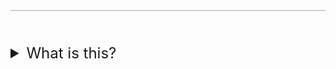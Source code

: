 <style>
details {
	border-top: 1px solid #aaaaaa;
	height: 100vh;
}

summary {
	margin-bottom: 50px;
	padding-top: 50px;
}

details * {
	font-size: 24px;
	line-height: 36px;
}
</style>


<details>
<summary>What is this?</summary>

![Card](./card.svg)
</details>


<details>
<summary>Story time</summary>

> "Make a card flip over"
</details>


<details>
<summary>What we're talking about</summary>

Design for non-designers

aka doing the least

to create an experience
</details>


<details>
<summary>A picture of a guy throwing pieces of bread to a duck in a pond</summary>

![Feeding the ducks](./duckfeed.png)

How do you know it's a picture of a guy throwing pieces of bread to a duck in a pond?
</details>


<details>
<summary>Method 1</summary>

> Labeling
</details>


<details>
<summary>Case study</summary>

Craigslist
</details>


<details>
<summary>What is this?</summary>

![Button choppy](https://raw.githubusercontent.com/RobertAKARobin/animations_examples/master/button-choppy.svg)
</details>


<details>
<summary>Method 2</summary>

> Skeuomorphism

Faking real-world things

Doesn't take much
</details>


<details>
<summary>Also button</summary>

What makes this more button-y?

![Button fancy](https://raw.githubusercontent.com/RobertAKARobin/animations_examples/master/button-fancy.svg)
</details>


<details>
<summary>More real ≠ better</summary>

Sweet graph:

```
Abstract <----- OK! ----- Creepy -----> Realistic
```
</details>


<details>
<summary>Consider the face of Google</summary>

<img src="./face_google.svg" height="300" />

From Material Icons
</details>


<details>
<summary>Now consider Andy</summary>

<img src="./andy.jpg" height="300" />
</details>


<details>
<summary>Artists are lazy too</summary>

What is this?

Hint: You've seen it in a zillion pieces of art

![Bird](https://raw.githubusercontent.com/RobertAKARobin/animations_examples/master/bird.svg)
</details>


<details>
<summary>You don't need the rest</summary>

<img src="./owl.jpg" height="300" />
</details>


<details>
<summary>Even 4 year-olds get this</summary>

- Smiley faces
- Stick figures
- Water
- Birds
</details>


<details>
<summary>Trust your users to fill in the blanks</summary>

<img src="./never_give_up.gif" height="300" />
</details>


<details>
<summary>Computers are illusions</summary>

What's behind Mario?

![Mario](./mario.jpg)
</details>

<details>
<summary>In conclusion</summary>

<img src="./computer_problems.png" height="300" />
</details>
